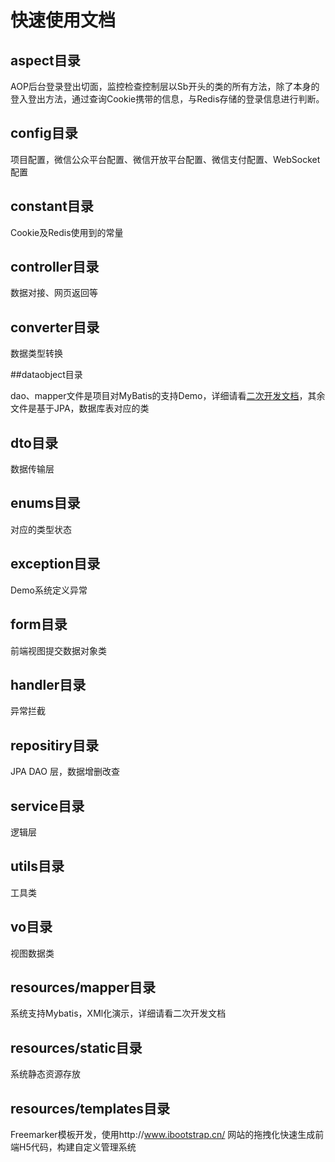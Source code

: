# 快速使用文档

## aspect目录

AOP后台登录登出切面，监控检查控制层以Sb开头的类的所有方法，除了本身的登入登出方法，通过查询Cookie携带的信息，与Redis存储的登录信息进行判断。

## config目录

项目配置，微信公众平台配置、微信开放平台配置、微信支付配置、WebSocket配置

## constant目录

Cookie及Redis使用到的常量

## controller目录

数据对接、网页返回等

## converter目录

数据类型转换

##dataobject目录

dao、mapper文件是项目对MyBatis的支持Demo，详细请看[二次开发文档](dev2.md)，其余文件是基于JPA，数据库表对应的类

## dto目录

数据传输层

## enums目录

对应的类型状态

## exception目录

Demo系统定义异常

## form目录

前端视图提交数据对象类

## handler目录

异常拦截

## repositiry目录

JPA DAO 层，数据增删改查

## service目录

逻辑层

## utils目录

工具类

## vo目录

视图数据类

## resources/mapper目录

系统支持Mybatis，XMl化演示，详细请看二次开发文档

## resources/static目录

系统静态资源存放

## resources/templates目录

Freemarker模板开发，使用http://www.ibootstrap.cn/ 网站的拖拽化快速生成前端H5代码，构建自定义管理系统




